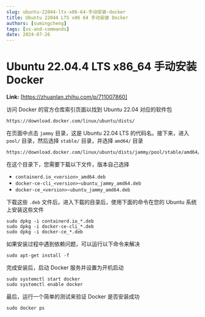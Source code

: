 ```yaml
---
slug: ubuntu-22044-lts-x86-64-手动安装-docker
title: Ubuntu 22044 LTS x86 64 手动安装 Docker
authors: [sumingcheng]
tags: [os-and-commands]
date: 2024-07-26
---
```


# Ubuntu 22.04.4 LTS x86_64 手动安装 Docker



 **Link:** [https://zhuanlan.zhihu.com/p/711007860]



访问 Docker 的官方仓库索引页面以找到 Ubuntu 22.04 对应的软件包

```
https://download.docker.com/linux/ubuntu/dists/
```

在页面中点击 `jammy` 目录，这是 Ubuntu 22.04 LTS 的代码名。接下来，进入 `pool/` 目录，然后选择 `stable/` 目录，并选择 `amd64/` 目录

```
https://download.docker.com/linux/ubuntu/dists/jammy/pool/stable/amd64/
```

在这个目录下，您需要下载以下文件，版本自己选择

* `containerd.io_<version>_amd64.deb`
* `docker-ce-cli_<version>~ubuntu_jammy_amd64.deb`
* `docker-ce_<version>~ubuntu_jammy_amd64.deb`

下载这些 `.deb` 文件后，进入下载的目录后，使用下面的命令在您的 Ubuntu 系统上安装这些文件

```
sudo dpkg -i containerd.io_*.deb
sudo dpkg -i docker-ce-cli_*.deb
sudo dpkg -i docker-ce_*.deb
```

如果安装过程中遇到依赖问题，可以运行以下命令来解决

```
sudo apt-get install -f
```

完成安装后，启动 Docker 服务并设置为开机启动

```
sudo systemctl start docker
sudo systemctl enable docker
```

最后，运行一个简单的测试来验证 Docker 是否安装成功

```
sudo docker ps
```